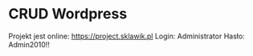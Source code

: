 # CRUD Wordpress

Projekt jest online: https://project.sklawik.pl
 Login: Administrator 
 Hasło: Admin2010!!
